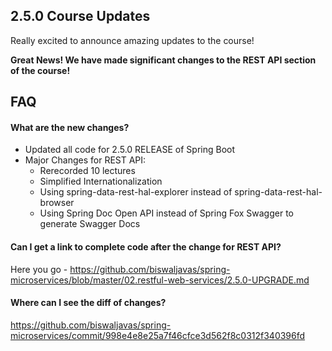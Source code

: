 ## 2.5.0 Course Updates

Really excited to announce amazing updates to the course!

**Great News! We have made significant changes to the REST API section of the course!**


## FAQ

#### What are the new changes?

- Updated all code for 2.5.0 RELEASE of Spring Boot
- Major Changes for REST API:
	- Rerecorded 10 lectures
	- Simplified Internationalization
	- Using spring-data-rest-hal-explorer instead of spring-data-rest-hal-browser
	- Using Spring Doc Open API instead of Spring Fox Swagger to generate Swagger Docs
	

#### Can I get a link to complete code after the change for REST API?

Here you go - https://github.com/biswaljavas/spring-microservices/blob/master/02.restful-web-services/2.5.0-UPGRADE.md

#### Where can I see the diff of changes?

https://github.com/biswaljavas/spring-microservices/commit/998e4e8e25a7f46cfce3d562f8c0312f340396fd